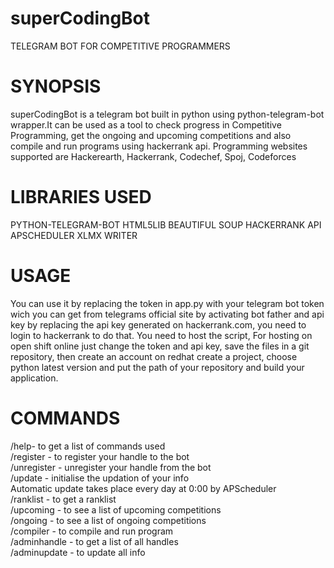 # superCodingBot
TELEGRAM BOT FOR COMPETITIVE PROGRAMMERS 
# SYNOPSIS
superCodingBot is a telegram bot built in python using python-telegram-bot wrapper.It can be used as a tool to check progress in
Competitive Programming, get the ongoing and upcoming competitions and also compile and run programs using hackerrank api. Programming websites supported are
Hackerearth, Hackerrank, Codechef, Spoj, Codeforces
# LIBRARIES USED
PYTHON-TELEGRAM-BOT
HTML5LIB
BEAUTIFUL SOUP
HACKERRANK API
APSCHEDULER
XLMX WRITER
# USAGE
You can use it by replacing the token in app.py with your telegram bot token wich you can get from telegrams official site by activating 
bot father and api key by replacing the api key generated on hackerrank.com, you need to login to hackerrank to do that. You need to host the 
script, For hosting on open shift online just change the token and api key, save the files in a git repository, then create an account on redhat
create a project, choose python latest version and put the path of your repository and build your application.
# COMMANDS
/help- to get a list of commands used  
/register - to register your handle to the bot  
/unregister - unregister your handle from the bot  
/update - initialise the updation of your info  
Automatic update takes place every day at 0:00 by APScheduler  
/ranklist - to get a ranklist  
/upcoming - to see a list of upcoming competitions  
/ongoing - to see a list of ongoing competitions  
/compiler - to compile and run program  
/adminhandle - to get a list of all handles  
/adminupdate - to update all info  
